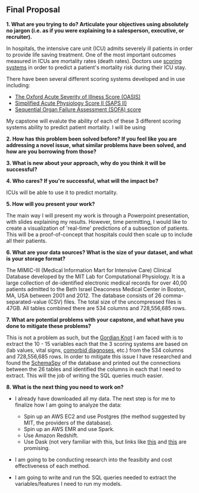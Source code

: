 ## Final Proposal

**1. What are you trying to do?  Articulate your objectives using absolutely no jargon (i.e. as if
you were explaining to a salesperson, executive, or recruiter).**

In hospitals, the intensive care unit (ICU) admits severely ill patients in order to provide life saving treatment. One of the most important outcomes measured in ICUs are mortality rates (death rates). Doctors use [scoring systems](https://en.wikipedia.org/wiki/Medical_Scoring_Systems) in order to predict a patient's mortality risk during their ICU stay. 

There have been several different scoring systems developed and in use including: 
  * [The Oxford Acute Severity of Illness Score (OASIS)](https://www.ncbi.nlm.nih.gov/pubmed/23660729)
  * [Simplified Acute Physiology Score II (SAPS II)](https://en.wikipedia.org/wiki/SAPS_II)
  * [Sequential Organ Failure Assessment (SOFA) score](https://en.wikipedia.org/wiki/SOFA_score) 

My capstone will evalute the ability of each of these 3 different scoring systems ability to predict patient mortality. I will be using 


**2. How has this problem been solved before? If you feel like you are addressing a novel
issue, what similar problems have been solved, and how are you borrowing from those?**

**3. What is new about your approach, why do you think it will be successful?**

**4. Who cares?  If you're successful, what will the impact be?**

ICUs will be able to use it to predict mortality. 


**5. How will you present your work?** 
  
The main way I will present my work is through a Powerpoint presentation, with slides explaining my results. However, time permitting, I would like to create a visualization of 'real-time' predictions of a subsection of patients. This will be a proof-of-concept that hospitals could then scale up to include all their patients. 

**6. What are your data sources? What is the size of your dataset, and what is your storage format?**

The MIMIC-III (Medical Information Mart for Intensive Care) Clinical Database developed by the MIT Lab for Computational Physiology. It is a large collection of de-identified electronic medical records for over 40,00 patients admitted to the Beth Israel Deaconess Medical Center in Boston, MA, USA between 2001 and 2012. The database consists of 26 comma-separated-value (CSV) files. The total size of the uncompressed files is 47GB. All tables combined there are 534 columns and 728,556,685 rows. 


**7. What are potential problems with your capstone, and what have you done to mitigate these problems?**

This is not a problem as such, but the [Gordian Knot](https://en.wikipedia.org/wiki/Gordian_Knot) I am faced with is to extract the 10 - 15 variables each that the 3 scoring systems are based on (lab values, vital signs, [comorbid diagnoses](https://en.wikipedia.org/wiki/Comorbidity), etc.) from the 534 columns and 728,556,685 rows. In order to mitigate this issue I have researched and found the [SchemaSpy](http://schemaspy.org/) of the database and printed out the connections between the 26 tables and identified the columns in each that I need to extract. This will the job of writing the SQL queries much easier. 


**8. What is the next thing you need to work on?**
  
  * I already have downloaded all my data. The next step is for me to finalize how I am going to analyze the data: 
    * Spin up an AWS EC2 and use Postgres (the method suggested by MIT, the providers of the database). 
    * Spin up an AWS EMR and use Spark. 
    * Use Amazon Redshift. 
    * Use Dask (not very familiar with this, but links like [this](http://docs.dask.org/en/latest/spark.html) and [this](https://matthewrocklin.com/blog//work/2018/08/28/dataframe-performance-high-level) are promising. 
  
  * I am going to be conducting research into the feasibity and cost effectiveness of each method. 
  * I am going to write and run the SQL queries needed to extract the variables/features I need to run my models. 
